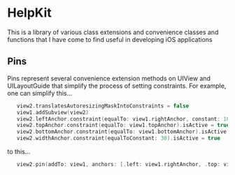 # HelpKit
This is a library of various class extensions and convenience classes and functions that I have come to find useful in developing iOS applications

## Pins
Pins represent several convenience extension methods on UIView and UILayoutGuide that simplify the process of setting constraints.
For example, one can simplify this...
```swift
   view2.translatesAutoresizingMaskIntoConstraints = false
   view1.addSubview(view2)
   view2.leftAnchor.constraint(equalTo: view1.rightAnchor, constant: 10).isActive = true
   view2.topAnchor.constraint(equalTo: view1.topAnchor).isActive = true
   view2.bottomAnchor.constraint(equalTo: view1.bottomAnchor).isActive = true
   view2.widthAnchor.constraint(equalToConstant: 30).isActive = true
```
to this...

```swift
   view2.pin(addTo: view1, anchors: [.left: view1.rightAnchor, .top: view1.topAnchor, .bottom: view1.bottomAnchor], constants: [.left: 10, .width: 30])
```
